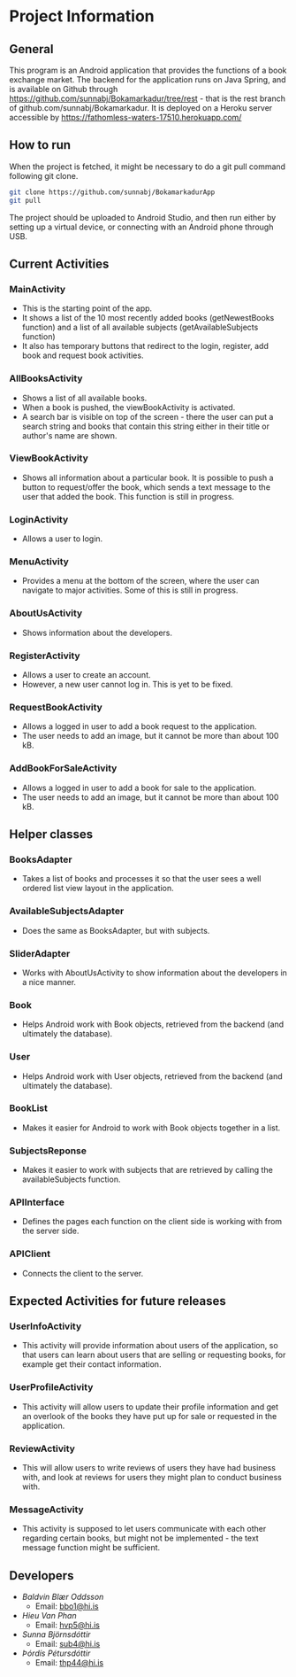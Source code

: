 
# Project Information #

## General ##

This program is an Android application that provides the functions of a book exchange market. 
The backend for the application runs on Java Spring, and is available on Github through https://github.com/sunnabj/Bokamarkadur/tree/rest - that is the rest branch of github.com/sunnabj/Bokamarkadur. It is deployed on a Heroku server accessible by https://fathomless-waters-17510.herokuapp.com/

## How to run ##

When the project is fetched, it might be necessary to do a git pull command following git clone.

```bash
git clone https://github.com/sunnabj/BokamarkadurApp
git pull
```

The project should be uploaded to Android Studio, and then run either by setting up a virtual device, or connecting with an Android phone through USB.


## Current Activities ##


### MainActivity ###

* This is the starting point of the app.
* It shows a list of the 10 most recently added books (getNewestBooks function) and a list of all available subjects (getAvailableSubjects function)
* It also has temporary buttons that redirect to the login, register, add book and request book activities.

### AllBooksActivity ###

* Shows a list of all available books. 
* When a book is pushed, the viewBookActivity is activated.
* A search bar is visible on top of the screen - there the user can put a search string and books that contain this string either in their title or author's name are shown.

### ViewBookActivity ###

* Shows all information about a particular book. It is possible to push a button to request/offer the book, which sends a text message to the user that added the book. This function is still in progress.

### LoginActivity ###

* Allows a user to login.

### MenuActivity ###

* Provides a menu at the bottom of the screen, where the user can navigate to major activities. Some of this is still in progress.

### AboutUsActivity ###

* Shows information about the developers.

### RegisterActivity ###

* Allows a user to create an account.
* However, a new user cannot log in. This is yet to be fixed.

### RequestBookActivity ###

* Allows a logged in user to add a book request to the application.
* The user needs to add an image, but it cannot be more than about 100 kB.

### AddBookForSaleActivity ###

* Allows a logged in user to add a book for sale to the application.
* The user needs to add an image, but it cannot be more than about 100 kB.

## Helper classes ##

### BooksAdapter ###

* Takes a list of books and processes it so that the user sees a well ordered list view layout in the application.

### AvailableSubjectsAdapter ###

* Does the same as BooksAdapter, but with subjects.

### SliderAdapter ###

* Works with AboutUsActivity to show information about the developers in a nice manner.

### Book ###

* Helps Android work with Book objects, retrieved from the backend (and ultimately the database).

### User ###

* Helps Android work with User objects, retrieved from the backend (and ultimately the database).

### BookList ###

* Makes it easier for Android to work with Book objects together in a list.

### SubjectsReponse ###

* Makes it easier to work with subjects that are retrieved by calling the availableSubjects function.

### APIInterface ###

* Defines the pages each function on the client side is working with from the server side.

### APIClient ###

* Connects the client to the server.


## Expected Activities for future releases ##

### UserInfoActivity ###

* This activity will provide information about users of the application, so that users can learn about users that are selling or requesting books, for example get their contact information.

### UserProfileActivity ###

* This activity will allow users to update their profile information and get an overlook of the books they have put up for sale or requested in the application.

### ReviewActivity ###

* This will allow users to write reviews of users they have had business with, and look at reviews for users they might plan to conduct business with.

### MessageActivity ###

* This activity is supposed to let users communicate with each other regarding certain books, but might not be implemented - the text message function might be sufficient.


## Developers ##

* _Baldvin Blær Oddsson_
    * Email: bbo1@hi.is
* _Hieu Van Phan_
    * Email: hvp5@hi.is
* _Sunna Björnsdóttir_
    * Email: sub4@hi.is
* _Þórdís Pétursdóttir_
    * Email: thp44@hi.is


